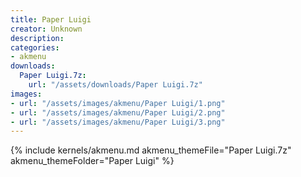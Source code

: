 ```yaml
---
title: Paper Luigi
creator: Unknown
description: 
categories:
- akmenu
downloads:
  Paper Luigi.7z:
    url: "/assets/downloads/Paper Luigi.7z"
images:
- url: "/assets/images/akmenu/Paper Luigi/1.png"
- url: "/assets/images/akmenu/Paper Luigi/2.png"
- url: "/assets/images/akmenu/Paper Luigi/3.png"
---
```


{% include kernels/akmenu.md akmenu_themeFile="Paper Luigi.7z" akmenu_themeFolder="Paper Luigi" %}
